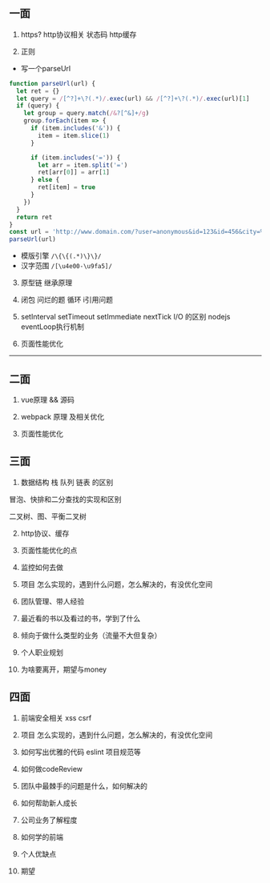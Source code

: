 ## 一面

1. https? http协议相关 状态码 http缓存

2. 正则

* 写一个parseUrl

```js
function parseUrl(url) {
  let ret = {}
  let query = /[^?]+\?(.*)/.exec(url) && /[^?]+\?(.*)/.exec(url)[1]
  if (query) {
    let group = query.match(/&?[^&]+/g)
    group.forEach(item => {
      if (item.includes('&')) {
        item = item.slice(1)
      }

      if (item.includes('=')) {
        let arr = item.split('=')
        ret[arr[0]] = arr[1]
      } else {
        ret[item] = true
      }
    })
  }
  return ret
}
const url = 'http://www.domain.com/?user=anonymous&id=123&id=456&city=%E5%8C%97%E4%BA%AC&d&enabled'
parseUrl(url)
```

* 模版引擎 `/\{\{(.*)\}\}/`
* 汉字范围 `/[\u4e00-\u9fa5]/`

3. 原型链 继承原理

4. 闭包 问烂的题 循环 i引用问题

5. setInterval setTimeout setImmediate nextTick I/O 的区别 nodejs eventLoop执行机制

6. 页面性能优化

---

## 二面

1. vue原理 && 源码

2. webpack 原理 及相关优化

3. 页面性能优化

## 三面

1. 数据结构 栈 队列 链表 的区别

冒泡、快排和二分查找的实现和区别

二叉树、图、平衡二叉树

2. http协议、缓存

3. 页面性能优化的点

4. 监控如何去做

5. 项目 怎么实现的，遇到什么问题，怎么解决的，有没优化空间

6. 团队管理、带人经验

7. 最近看的书以及看过的书，学到了什么

8. 倾向于做什么类型的业务（流量不大但复杂）

9. 个人职业规划

10. 为啥要离开，期望与money

## 四面

1. 前端安全相关 xss csrf

2. 项目 怎么实现的，遇到什么问题，怎么解决的，有没优化空间

3. 如何写出优雅的代码 eslint 项目规范等

4. 如何做codeReview

5. 团队中最棘手的问题是什么，如何解决的

6. 如何帮助新人成长

7. 公司业务了解程度

8. 如何学的前端

9. 个人优缺点

10. 期望
